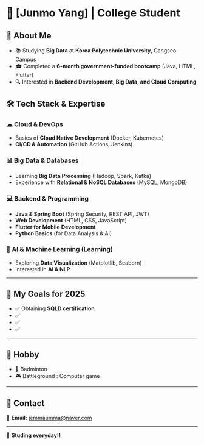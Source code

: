 # 🚀 [Junmo Yang] | College Student  

## 🎯 About Me  
- 📚 Studying **Big Data** at **Korea Polytechnic University**, Gangseo Campus  
- 🎓 Completed a **6-month government-funded bootcamp** (Java, HTML, Flutter)  
- 🔍 Interested in **Backend Development, Big Data, and Cloud Computing**  

## 🛠 Tech Stack & Expertise  

### ☁ Cloud & DevOps  
- Basics of **Cloud Native Development** (Docker, Kubernetes)  
- **CI/CD & Automation** (GitHub Actions, Jenkins)  

### 📊 Big Data & Databases  
- Learning **Big Data Processing** (Hadoop, Spark, Kafka)  
- Experience with **Relational & NoSQL Databases** (MySQL, MongoDB)  

### 💻 Backend & Programming  
- **Java & Spring Boot** (Spring Security, REST API, JWT)  
- **Web Development** (HTML, CSS, JavaScript)  
- **Flutter for Mobile Development**  
- **Python Basics** (for Data Analysis & AI)  

### 🤖 AI & Machine Learning (Learning)  
- Exploring **Data Visualization** (Matplotlib, Seaborn)  
- Interested in **AI & NLP**  

---

## 🌟 My Goals for 2025

- ✅ Obtaining **SQLD certification**
- ✅ 
- ✅
- ✅ 

---

## 🏡 Hobby

- 🏸 Badminton
- 🎮 Battleground : Computer game

---

## 📧 Contact

📩 **Email:** [jemmaumma@naver.com](mailto:jemmaumma@naver.com)    

---

🚀 **Studing everyday!!**
